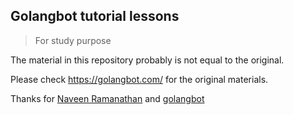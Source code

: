 ## Golangbot tutorial lessons

> For study purpose

The material in this repository probably is not equal to the original.

Please check https://golangbot.com/ for the original materials.

Thanks for [Naveen Ramanathan](https://twitter.com/msgtonaveen) and [golangbot](https://golangbot.com/)